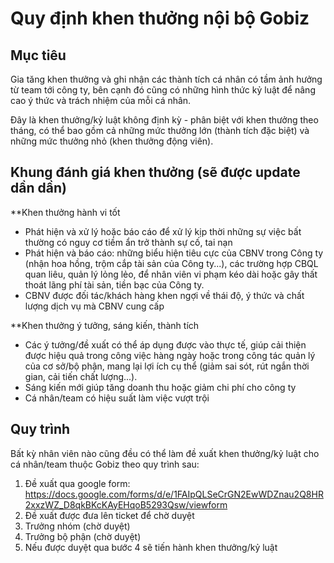 # Quy định khen thưởng nội bộ Gobiz

## Mục tiêu
Gia tăng khen thưởng và ghi nhận các thành tích cá nhân có tầm ảnh hưởng từ team tới công ty, bên cạnh đó cũng có những hình thức kỷ luật để nâng cao ý thức và trách nhiệm của mỗi cá nhân.

Đây là khen thưởng/kỷ luật không định kỳ - phân biệt với khen thưởng theo tháng, có thể bao gồm cả những mức thưởng lớn (thành tích đặc biệt) và những mức thưởng nhỏ (khen thưởng động viên).

## Khung đánh giá khen thưởng (sẽ được update dần dần)
**Khen thưởng hành vi tốt

- Phát hiện và xử lý hoặc báo cáo để xử lý kịp thời những sự việc bất thường có nguy cơ tiềm ẩn trở thành sự cố, tai nạn 
- Phát hiện và báo cáo: những biểu hiện tiêu cực của CBNV trong Công ty (nhận hoa hồng, trộm cắp tài sản của Công ty...), các trường hợp CBQL quan liêu, quản lý lỏng lẻo, để nhân viên vi phạm kéo dài hoặc gây thất thoát lãng phí tài sản, tiền bạc của Công ty. 
- CBNV được đối tác/khách hàng khen ngợi về thái độ, ý thức và chất lượng dịch vụ mà CBNV cung cấp 

**Khen thưởng ý tưởng, sáng kiến, thành tích

- Các ý tưởng/đề xuất có thể áp dụng được vào thực tế, giúp  cải thiện được hiệu quả trong công việc hàng ngày hoặc trong công tác quản lý của cơ sở/bộ phận, mang lại lợi ích cụ thể (giảm sai sót, rút ngắn thời gian, cải tiến chất lượng...). 
- Sáng kiến mới giúp tăng doanh thu hoặc giảm chi phí cho công ty 
- Cá nhân/team có hiệu suất làm việc vượt trội 

## Quy trình
Bất kỳ nhân viên nào cũng đều có thể làm đề xuất khen thưởng/kỷ luật cho cá nhân/team thuộc Gobiz theo quy trình sau:
1. Đề xuất qua google form: https://docs.google.com/forms/d/e/1FAIpQLSeCrGN2EwWDZnau2Q8HR2xxzWZ_D8qkBKcKAyEHqoB5293Qsw/viewform
2. Đề xuất được đưa lên ticket để chờ duyệt
3. Trưởng nhóm (chờ duyệt)
4. Trưởng bộ phận (chờ duyệt)
5. Nếu được duyệt qua bước 4 sẽ tiến hành khen thưởng/kỷ luật


